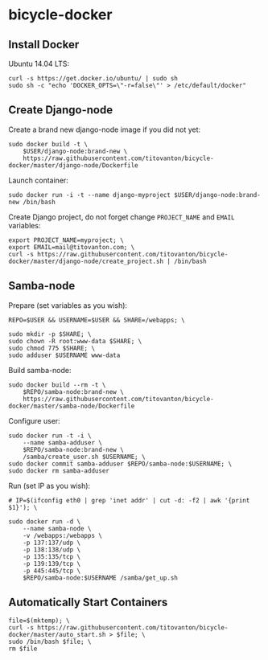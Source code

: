 # bicycle-docker

## Install Docker

Ubuntu 14.04 LTS:

    curl -s https://get.docker.io/ubuntu/ | sudo sh
    sudo sh -c "echo 'DOCKER_OPTS=\"-r=false\"' > /etc/default/docker"

## Create Django-node

Create a brand new django-node image if you did not yet:

    sudo docker build -t \
        $USER/django-node:brand-new \
        https://raw.githubusercontent.com/titovanton/bicycle-docker/master/django-node/Dockerfile

Launch container:

    sudo docker run -i -t --name django-myproject $USER/django-node:brand-new /bin/bash

Create Django project, do not forget change `PROJECT_NAME` and `EMAIL` variables:

    export PROJECT_NAME=myproject; \
    export EMAIL=mail@titovanton.com; \
    curl -s https://raw.githubusercontent.com/titovanton/bicycle-docker/master/django-node/create_project.sh | /bin/bash

## Samba-node

Prepare (set variables as you wish):

    REPO=$USER && USERNAME=$USER && SHARE=/webapps; \

    sudo mkdir -p $SHARE; \
    sudo chown -R root:www-data $SHARE; \
    sudo chmod 775 $SHARE; \
    sudo adduser $USERNAME www-data

Build samba-node:

    sudo docker build --rm -t \
        $REPO/samba-node:brand-new \
        https://raw.githubusercontent.com/titovanton/bicycle-docker/master/samba-node/Dockerfile

Configure user:

    sudo docker run -t -i \
        --name samba-adduser \
        $REPO/samba-node:brand-new \
        /samba/create_user.sh $USERNAME; \
    sudo docker commit samba-adduser $REPO/samba-node:$USERNAME; \
    sudo docker rm samba-adduser

Run (set IP as you wish):

    # IP=$(ifconfig eth0 | grep 'inet addr' | cut -d: -f2 | awk '{print $1}'); \

    sudo docker run -d \
        --name samba-node \
        -v /webapps:/webapps \
        -p 137:137/udp \
        -p 138:138/udp \
        -p 135:135/tcp \
        -p 139:139/tcp \
        -p 445:445/tcp \
        $REPO/samba-node:$USERNAME /samba/get_up.sh


## Automatically Start Containers

    file=$(mktemp); \
    curl -s https://raw.githubusercontent.com/titovanton/bicycle-docker/master/auto_start.sh > $file; \
    sudo /bin/bash $file; \
    rm $file